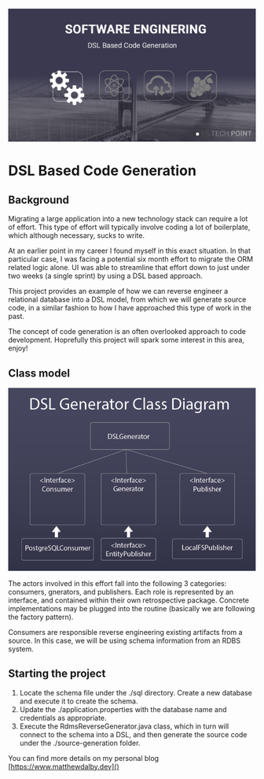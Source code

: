 
![Alt text](images/dsl-based-code-generation.png)

# DSL Based Code Generation
## Background
Migrating a large application into a new technology stack can require a lot of effort. This type of effort will typically involve coding a lot of boilerplate, which although necessary, sucks to write. 

At an earlier point in my career I found myself in this exact situation. In that particular case, I was facing a potential six month effort to migrate the ORM related logic alone. UI was able to streamline that effort down to just under two weeks (a single sprint) by using a DSL based approach.

This project provides an example of how we can reverse engineer a relational database into a DSL model, from which we will generate source code, in a similar fashion to how I have approached this type of work in the past.

The concept of code generation is an often overlooked approach to code development. Hoprefully this project will spark some interest in this area, enjoy!

## Class model
![Alt text](images/dsl-generator-class-model.png)

The actors involved in this effort fall into the following 3 categories: consumers, gnerators, and publishers. Each role is represented by an interface, and contained within their own retrospective package. Concrete implementations may be plugged into the routine (basically we are following the factory pattern). 

Consumers are responsible reverse engineering existing artifacts from a source. In this case, we will be using schema information from an RDBS system.

## Starting the project

1. Locate the schema file under the ./sql directory. Create a new database and execute it to create the schema.
2. Update the ./application.properties with the database name and credentials as appropriate.
3. Execute the RdmsReverseGenerator.java class, which in turn will connect to the schema into a DSL, and then generate the source code under the ./source-generation folder.

You can find more details on my personal blog [https://www.matthewdalby.dev]()